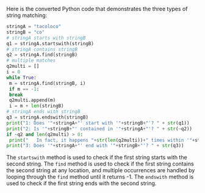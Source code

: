 Here is the converted Python code that demonstrates the three types of string matching:
```python
stringA = "tacoloco"
stringB = "co"
# stringA starts with stringB
q1 = stringA.startswith(stringB)
# stringA contains stringB
q2 = stringA.find(stringB)
# multiple matches
q2multi = []
i = 0
while True:
 m = stringA.find(stringB, i)
 if m == -1:
 break
 q2multi.append(m)
 i = m + len(stringB)
# stringA ends with stringB
q3 = stringA.endswith(stringB)
print("1: Does '"+stringA+"' start with '"+stringB+"'? " + str(q1))
print("2: Is '"+stringB+"' contained in '"+stringA+"'? " + str(~q2))
if ~q2 and len(q2multi) > 0:
 print("   In fact, it happens "+str(len(q2multi))+" times within '"+stringA+"', at index"+("es" if len(q2multi) > 1 else "")+" "+", ".join([str(i) for i in q2multi])+".")
print("3: Does '"+stringA+"' end with '"+stringB+"'? " + str(q3))
```
The `startswith` method is used to check if the first string starts with the second string. The `find` method is used to check if the first string contains the second string at any location, and multiple occurrences are handled by looping through the `find` method until it returns -1. The `endswith` method is used to check if the first string ends with the second string.

